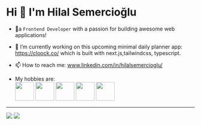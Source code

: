 #    Hi 👋 I'm Hilal Semercioğlu

- 🌟a `Frontend Developer` with a passion for building awesome web applications!

- 🔭 I’m currently working on this upcoming minimal daily planner app: https://cloock.co/ which is built with next.js,tailwindcss, typescript.


- 📫 How to reach me: www.linkedin.com/in/hilalsemercioglu/


- My hobbies are:
 <br><img src="https://i.pinimg.com/564x/04/ed/2c/04ed2ce868077149f9a30089a91548b9.jpg" width="50px" /> <img src="https://cdn-icons-png.flaticon.com/512/1028/1028497.png" width="50px" /> <img src="https://cdn-icons-png.flaticon.com/512/5038/5038781.png" width="50px" /> <img src="https://cdn-icons-png.flaticon.com/512/201/201644.png" width="50px" /> <img src="https://encrypted-tbn0.gstatic.com/images?q=tbn:ANd9GcQUT6eBjawu9Uo85P4O9GMcpZrAHim4CI-Wdw&usqp=CAU" width="50px" />






<hr/>
<div>  <image src="https://github-readme-stats.vercel.app/api?username=elinoza&hide=issues&show_icons=true&hide_border=true&theme=slateorange">
  <image src="https://github-readme-stats.vercel.app/api/top-langs/?username=elinoza&layout=compact&&theme=slateorange&&hide_border=true"></div>




